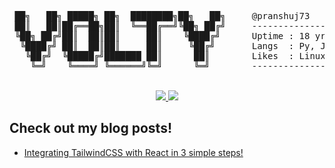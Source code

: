 <pre>
 ██╗   ██╗ █████╗ ██╗  ████████╗██╗   ██╗     @pranshuj73
 ██║   ██║██╔══██╗██║  ╚══██╔══╝╚██╗ ██╔╝     ---------------
 ╚██╗ ██╔╝██║  ██║██║     ██║    ╚████╔╝      Uptime : 18 yrs
  ╚████╔╝ ██║  ██║██║     ██║     ╚██╔╝       Langs  : Py, JS, C++
   ╚██╔╝  ╚█████╔╝███████ ██║      ██║        Likes  : Linux, Reading
    ╚═╝    ╚════╝ ╚══════╝╚═╝      ╚═╝        ---------------
</pre>

<!-- SOCIALS -->

<br />
<div align="center">
 <a href="https://twitter.com/pranshuj73" target="_blank" rel="noopener noreferrer">
  <img src="https://img.shields.io/badge/Twitter-@pranshuj73-blue?color=efefef&style=for-the-badge&logo=twitter" />
 </a>
 <a href="https://www.linkedin.com/in/pranshu-jha-7ba383183/" target="_blank" rel="noopener noreferrer">
  <img src="https://img.shields.io/badge/LinkedIn-Pranshu Jha-blue?color=efefef&style=for-the-badge&logo=linkedin" />
 </a>
</div>

## Check out my blog posts!
<!-- BLOG-POST-LIST:START -->
- [Integrating TailwindCSS with React in 3 simple steps!](https://voltycodes.hashnode.dev/integrating-tailwindcss-with-react-in-3-simple-steps-1)
<!-- BLOG-POST-LIST:END -->
